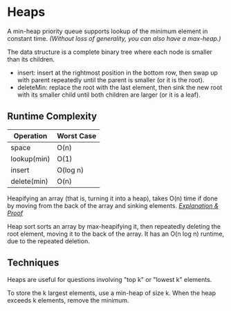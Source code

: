 # Heaps

A min-heap priority queue supports lookup of the minimum element in constant time. *(Without loss of generality, you can also have a max-heap.)*

The data structure is a complete binary tree where each node is smaller than its children.

- insert: insert at the rightmost position in the bottom row, then swap up with parent repeatedly until the parent is smaller (or it is the root).
- deleteMin: replace the root with the last element, then sink the new root with its smaller child until both children are larger (or it is a leaf).


## Runtime Complexity
Operation | Worst Case
--- | ---
space  | O(n)
lookup(min) | O(1)
insert | O(log n)
delete(min) | O(n)

Heapifying an array (that is, turning it into a heap), takes O(n) time if done by moving from the back of the array and sinking elements. *[Explanation & Proof](https://stackoverflow.com/a/18742428)*

Heap sort sorts an array by max-heapifying it, then repeatedly deleting the root element, moving it to the back of the array. It has an O(n log n) runtime, due to the repeated deletion.


## Techniques

Heaps are useful for questions involving "top k" or "lowest k" elements.

To store the k largest elements, use a min-heap of size k. When the heap exceeds k elements, remove the minimum.